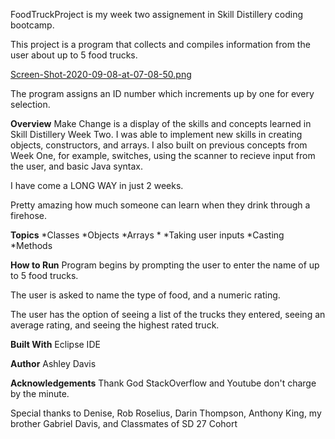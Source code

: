 FoodTruckProject is my week two assignement in Skill Distillery coding bootcamp. 

This project is a program that collects and compiles information from the user about up to 5 food trucks. 

[Screen-Shot-2020-09-08-at-07-08-50.png](https://postimg.cc/nMJ9nn0L)

The program assigns an ID number which increments up by one for every selection.


**Overview**
Make Change is a display of the skills and concepts learned in Skill Distillery Week Two. I was able to implement new skills in creating objects, constructors, and arrays. I also built on previous concepts from Week One, for example, switches, using the scanner to recieve input from the user, and basic Java syntax. 

I have come a LONG WAY in just 2 weeks.

Pretty amazing how much someone can learn when they drink through a firehose. 

**Topics**
*Classes *Objects *Arrays * *Taking user inputs *Casting *Methods

**How to Run**
Program begins by prompting the user to enter the name of up to 5 food trucks. 

The user is asked to name the type of food, and a numeric rating. 

The user has the option of seeing a list of the trucks they entered, seeing an average rating, and seeing the highest rated truck.


**Built With** 
Eclipse IDE

**Author** 
Ashley Davis

**Acknowledgements**
Thank God StackOverflow and Youtube don't charge by the minute.

Special thanks to Denise, Rob Roselius, Darin Thompson, Anthony King, my brother Gabriel Davis, and Classmates of SD 27 Cohort
